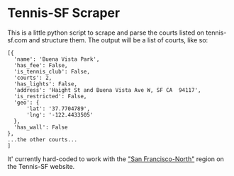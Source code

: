 # Tennis-SF Scraper

This is a little python script to scrape and parse the courts listed on tennis-sf.com and structure them. The output will be a list of courts, like so:

```
[{
  'name': 'Buena Vista Park',
  'has_fee': False,
  'is_tennis_club': False,
  'courts': 2,
  'has_lights': False,
  'address': 'Haight St and Buena Vista Ave W, SF CA  94117',
  'is_restricted': False,
  'geo': {
      'lat': '37.7704789',
      'lng': '-122.4433505'
  },
  'has_wall': False
},
...the other courts...
]
```

It' currently hard-coded to work with the ["San Francisco-North"](https://www.tennissf.com/SF-Tennis-Courts?id=54) region on the Tennis-SF website.
